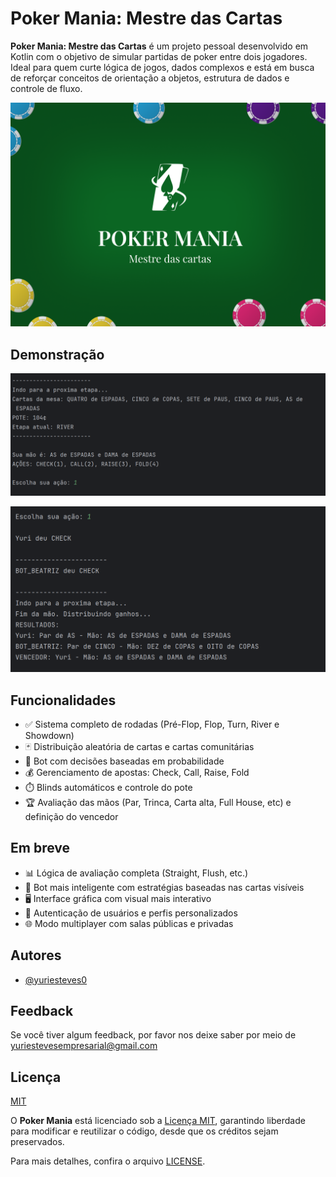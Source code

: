 
# Poker Mania: Mestre das Cartas

**Poker Mania: Mestre das Cartas** é um projeto pessoal desenvolvido em Kotlin com o objetivo de simular partidas de poker entre dois jogadores. Ideal para quem curte lógica de jogos, dados complexos e está em busca de reforçar conceitos de orientação a objetos, estrutura de dados e controle de fluxo.  

![Poker Mania Modo Texto](https://github.com/YuriEsteves0/Poker/blob/main/ImagensApp/PokerMania.png)

## Demonstração

![Poker Mania Modo Texto2](https://github.com/YuriEsteves0/Poker/blob/main/ImagensApp/Funcionalidade-Modo-Texto2.png)

![Poker Mania Modo Texto](https://github.com/YuriEsteves0/Poker/blob/main/ImagensApp/Funcionalidade-Modo-Texto.png)
## Funcionalidades

- ✅ Sistema completo de rodadas (Pré-Flop, Flop, Turn, River e Showdown)  
- 🃏 Distribuição aleatória de cartas e cartas comunitárias  
- 🤖 Bot com decisões baseadas em probabilidade  
- 💰 Gerenciamento de apostas: Check, Call, Raise, Fold  
- ⏱️ Blinds automáticos e controle do pote  
- 🏆 Avaliação das mãos (Par, Trinca, Carta alta, Full House, etc) e definição do vencedor  

## Em breve

- 📊 Lógica de avaliação completa (Straight, Flush, etc.)  
- 🧠 Bot mais inteligente com estratégias baseadas nas cartas visíveis  
- 🖥️ Interface gráfica com visual mais interativo 
- 👥 Autenticação de usuários e perfis personalizados  
- 🌐 Modo multiplayer com salas públicas e privadas  


## Autores

- [@yuriesteves0](https://github.com/YuriEsteves0)


## Feedback

Se você tiver algum feedback, por favor nos deixe saber por meio de yuriestevesempresarial@gmail.com


## Licença

[MIT](https://choosealicense.com/licenses/mit/)

O **Poker Mania** está licenciado sob a [Licença MIT](https://opensource.org/licenses/MIT), garantindo liberdade para modificar e reutilizar o código, desde que os créditos sejam preservados.  

Para mais detalhes, confira o arquivo [LICENSE](https://github.com/YuriEsteves0/Poker/blob/main/LICENSE).  



